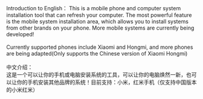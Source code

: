 Introduction to English：
This is a mobile phone and computer system installation tool that can refresh your computer. The most powerful feature is the mobile system installation area, which allows you to install systems from other brands on your phone. More mobile systems are currently being developed!
<br>
<br>
Currently supported phones include Xiaomi and Hongmi, and more phones are being adapted(Only supports the Chinese version of Xiaomi Hongmi)
<br>
<br>
中文介绍：
<br>
这是一个可以让你的手机或电脑安装系统的工具，可以让你的电脑焕然一新，也可以让你的手机安装其他品牌的系统！目前支持：小米，红米手机（仅支持中国版本的小米红米）
